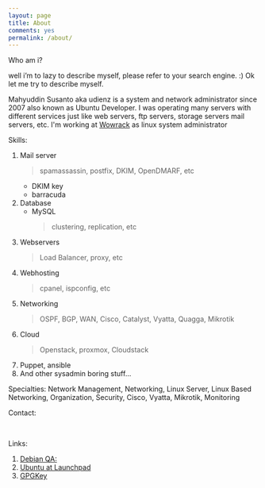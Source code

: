 ```yaml
---
layout: page
title: About
comments: yes
permalink: /about/
---
```



Who am i?

well i’m to lazy to describe myself, please refer to your search engine. :) Ok let me try to describe myself.

Mahyuddin Susanto aka udienz is a  system and network administrator since 2007 also known as Ubuntu Developer. 
I was operating many servers with different services just like web servers, ftp servers, storage servers mail servers, etc. I'm working at 
[Wowrack](https://www.wowrack.com) as linux system administrator

Skills:

 1. Mail server
    > spamassassin, postfix, DKIM, OpenDMARF, etc
    * DKIM key
    * barracuda
 2. Database
    * MySQL
      > clustering, replication, etc
 2. Webservers
    > Load Balancer, proxy, etc
 3. Webhosting
    > cpanel, ispconfig, etc
 4. Networking
    > OSPF, BGP, WAN, Cisco, Catalyst, Vyatta, Quagga, Mikrotik
 5. Cloud
    > Openstack, proxmox, Cloudstack
 6. Puppet, ansible
 7. And other sysadmin boring stuff...

Specialties: Network Management, Networking, Linux Server, Linux Based Networking, Organization, Security, Cisco, Vyatta, Mikrotik, Monitoring

Contact:

<a href="mailto:udienz@gmail.com" title="mailto: udienz@localhost">
<i class="fa fa-envelope fa-3x"></i>
</a>&nbsp;
<a href="https://github.com/udienz" title="GithubID: udienz">
    <i class="fa fa-github fa-3x"></i>
</a>&nbsp;
<a href="https://twitter.com/udienz" title="TwitterID: udienz">
<i class="fa fa-twitter fa-3x"></i>
</a>&nbsp;
<a href="https://facebook.com/udienz.net" title="Facebook">
<i class="fa fa-facebook fa-3x"></i>
</a>&nbsp;
<a href="https://plus.google.com/+MahyuddinSusanto" title="G+">
<i class="fa fa-google-plus fa-3x"></i>
</a>&nbsp;
<a href="https://www.linkedin.com/in/udienz" title="G+">
<i class="fa fa-linkedin fa-3x"></i>
</a>&nbsp;

Links:

 1. [Debian QA:](http://qa.debian.org/developer.php?login=udienz%40ubuntu.com)
 2. [Ubuntu at Launchpad](https://launchpad.net/~udienz/+related-software)
 3. [GPGKey](http://keyserver.ubuntu.com:11371/pks/lookup?search=0xC66C603A15F8B1B071F01B3AB9876EB090B36C5B&op=index)



